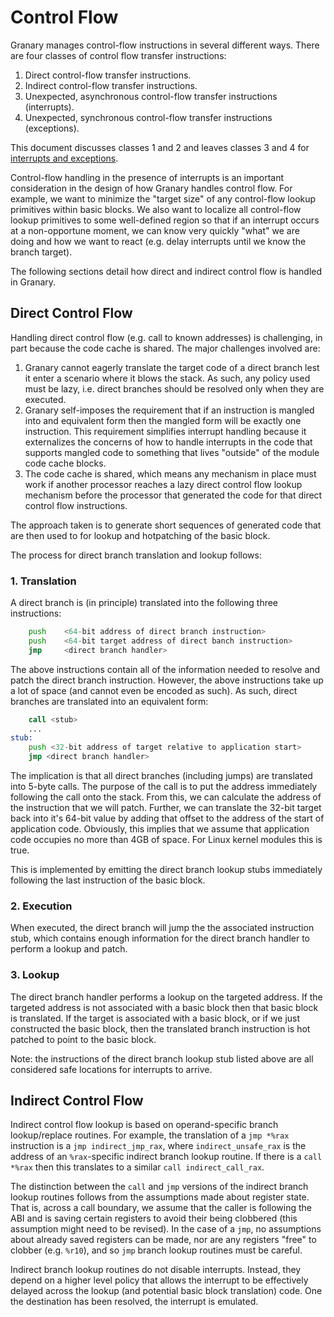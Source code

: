 Control Flow
============
Granary manages control-flow instructions in several different ways. There are
four classes of control flow transfer instructions:

1.  Direct control-flow transfer instructions.
2.  Indirect control-flow transfer instructions.
3.  Unexpected, asynchronous control-flow transfer instructions (interrupts).
4.  Unexpected, synchronous control-flow transfer instructions (exceptions).

This document discusses classes 1 and 2 and leaves classes 3 and 4 for
[interrupts and exceptions](interrupts-exceptions.md).

Control-flow handling in the presence of interrupts is an important
consideration in the design of how Granary handles control flow. For example,
we want to minimize the "target size" of any control-flow lookup primitives
within basic blocks. We also want to localize all control-flow lookup primitives
to some well-defined region so that if an interrupt occurs at a non-opportune
moment, we can know very quickly "what" we are doing and how we want to react
(e.g. delay interrupts until we know the branch target).

The following sections detail how direct and indirect control flow is handled in
Granary.

Direct Control Flow
-------------------
Handling direct control flow (e.g. call to known addresses) is challenging, in
part because the code cache is shared. The major challenges involved are:

1.  Granary cannot eagerly translate the target code of a direct branch lest it
    enter a scenario where it blows the stack. As such, any policy used must be
    lazy, i.e. direct branches should be resolved only when they are executed.
2.  Granary self-imposes the requirement that if an instruction is mangled into
    and equivalent form then the mangled form will be exactly one instruction.
    This requirement simplifies interrupt handling because it externalizes the
    concerns of how to handle interrupts in the code that supports mangled code
    to something that lives "outside" of the module code cache blocks.
3.  The code cache is shared, which means any mechanism in place must work if
    another processor reaches a lazy direct control flow lookup mechanism before
    the processor that generated the code for that direct control flow
    instructions.

The approach taken is to generate short sequences of generated code that are
then used to for lookup and hotpatching of the basic block.

The process for direct branch translation and lookup follows:

### 1. Translation
A direct branch is (in principle) translated into the following three instructions:

```asm
    push    <64-bit address of direct branch instruction>
    push    <64-bit target address of direct banch instruction>
    jmp     <direct branch handler>
```

The above instructions contain all of the information needed to resolve and
patch the direct branch instruction. However, the above instructions take up
a lot of space (and cannot even be encoded as such). As such, direct
branches are translated into an equivalent form:

```asm
    call <stub>
    ...
stub:
    push <32-bit address of target relative to application start>
    jmp <direct branch handler>
```

The implication is that all direct branches (including jumps) are translated
into 5-byte calls. The purpose of the call is to put the address immediately
following the call onto the stack. From this, we can calculate the address
of the instruction that we will patch. Further, we can translate the 32-bit
target back into it's 64-bit value by adding that offset to the address of
the start of application code. Obviously, this implies that we assume that
application code occupies no more than 4GB of space. For Linux kernel modules
this is true.

This is implemented by emitting the direct branch lookup stubs immediately
following the last instruction of the basic block.

### 2. Execution 
When executed, the direct branch will jump the the associated instruction 
stub, which contains enough information for the direct branch handler
to perform a lookup and patch.

### 3. Lookup
The direct branch handler performs a lookup on the targeted address. If the
targeted address is not associated with a basic block then that basic block
is translated. If the target is associated with a basic block, or if we just
constructed the basic block, then the translated branch instruction is hot
patched to point to the basic block.

Note: the instructions of the direct branch lookup stub listed above are all
considered safe locations for interrupts to arrive.

Indirect Control Flow
---------------------
Indirect control flow lookup is based on operand-specific branch lookup/replace
routines. For example, the translation of a `jmp *%rax` instruction is a
`jmp indirect_jmp_rax`, where `indirect_unsafe_rax` is the address of an `%rax`-specific
indirect branch lookup routine. If there is a `call *%rax` then this translates
to a similar `call indirect_call_rax`.

The distinction between the `call` and `jmp` versions of the indirect branch
lookup routines follows from the assumptions made about register state. That is,
across a call boundary, we assume that the caller is following the ABI and is
saving certain registers to avoid their being clobbered (this assumption might
need to be revised). In the case of a `jmp`, no assumptions about already saved
registers can be made, nor are any registers "free" to clobber (e.g. `%r10`),
and so `jmp` branch lookup routines must be careful.

Indirect branch lookup routines do not disable interrupts. Instead, they depend
on a higher level policy that allows the interrupt to be effectively delayed
across the lookup (and potential basic block translation) code. One the
destination has been resolved, the interrupt is emulated.
